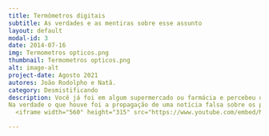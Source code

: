 ```yaml
---
title: Termômetros digitais
subtitle: As verdades e as mentiras sobre esse assunto
layout: default
modal-id: 3
date: 2014-07-16
img: Termometros opticos.png
thumbnail: Termometros opticos.png
alt: image-alt
project-date: Agosto 2021
autores: João Rodolpho e Natã.
category: Desmistificando
description: Você já foi em algum supermercado ou farmácia e percebeu do lado de fora um funcionário medindo a temperatura das pessoas com um termômetro digital? Você também deve ter percebido que a maioria das pessoas aferem a temperatura apontando para o pulso ou antebraço, sendo que anteriormente usavam apontando para a testa. Mas por que?
Na verdade o que houve foi a propagação de uma notícia falsa sobre os perigos de usar o termômetro na testa. Se você quiser saber como o termômetro digital funciona e o porquê de ter medo de usá-lo na testa é irracional, assista o nosso vídeo!
  <iframe width="560" height="315" src="https://www.youtube.com/embed/MCzmkNn7EsU" title="YouTube video player" frameborder="0" allow="accelerometer; autoplay; clipboard-write; encrypted-media; gyroscope; picture-in-picture" allowfullscreen></iframe>

---
```

